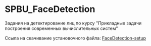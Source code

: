 # SPBU_FaceDetection
Задания на детектирование лиц по курсу "Прикладные задачи построения современных вычислительных систем"

Ссыла на скачивание установочного файла: [FaceDetection-setup](https://drive.google.com/file/d/1ABZ3jO1zvp2FgUniHNdHcQBfYjPAhB4q/view?usp=sharing)
